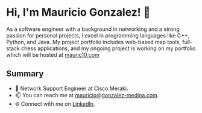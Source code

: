 # Hi, I'm Mauricio Gonzalez! 👋

As a software engineer with a background in networking and a strong passion for personal projects, I excel in programming languages like C++, Python, and Java. My project portfolio includes web-based map tools, full-stack chess applications, and my ongoing project is working on my portfolio which will be hosted at [mauric10.com](https://mauric10.com)
## Summary

- 💼 Network Support Engineer at Cisco Meraki.
- 📫 You can reach me at mauricio@gonzalez-medina.com.
- 🌐 Connect with me on [LinkedIn](https://www.linkedin.com/in/mauric10/).
                              
